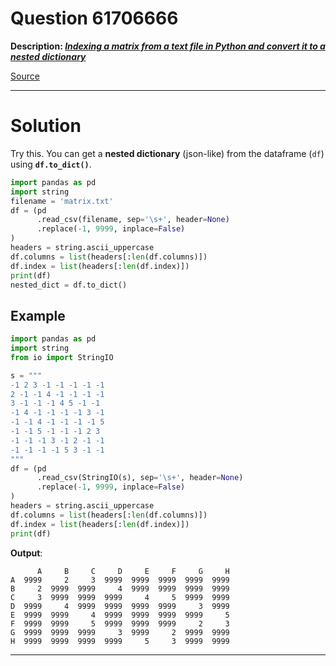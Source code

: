 # Question 61706666

**Description: [_Indexing a matrix from a text file in Python and convert it to a nested dictionary_][#Q]**

[Source][#Q]

[#Q]: https://stackoverflow.com/questions/61706666/indexing-a-matrix-from-a-text-file-in-python-and-convert-it-to-a-nested-dictiona

---

# Solution

Try this. You can get a **nested dictionary** (json-like) from the dataframe (`df`) using **`df.to_dict()`**.

```python
import pandas as pd
import string
filename = 'matrix.txt'
df = (pd
      .read_csv(filename, sep='\s+', header=None)
      .replace(-1, 9999, inplace=False)
)
headers = string.ascii_uppercase
df.columns = list(headers[:len(df.columns)])
df.index = list(headers[:len(df.index)])
print(df)
nested_dict = df.to_dict()
```

## Example

```python
import pandas as pd
import string
from io import StringIO

s = """
-1 2 3 -1 -1 -1 -1 -1
2 -1 -1 4 -1 -1 -1 -1
3 -1 -1 -1 4 5 -1 -1
-1 4 -1 -1 -1 -1 3 -1
-1 -1 4 -1 -1 -1 -1 5
-1 -1 5 -1 -1 -1 2 3
-1 -1 -1 3 -1 2 -1 -1
-1 -1 -1 -1 5 3 -1 -1
"""
df = (pd
      .read_csv(StringIO(s), sep='\s+', header=None)
      .replace(-1, 9999, inplace=False)
)
headers = string.ascii_uppercase
df.columns = list(headers[:len(df.columns)])
df.index = list(headers[:len(df.index)])
print(df)
```
**Output**:
```
      A     B     C     D     E     F     G     H
A  9999     2     3  9999  9999  9999  9999  9999
B     2  9999  9999     4  9999  9999  9999  9999
C     3  9999  9999  9999     4     5  9999  9999
D  9999     4  9999  9999  9999  9999     3  9999
E  9999  9999     4  9999  9999  9999  9999     5
F  9999  9999     5  9999  9999  9999     2     3
G  9999  9999  9999     3  9999     2  9999  9999
H  9999  9999  9999  9999     5     3  9999  9999
```

---
